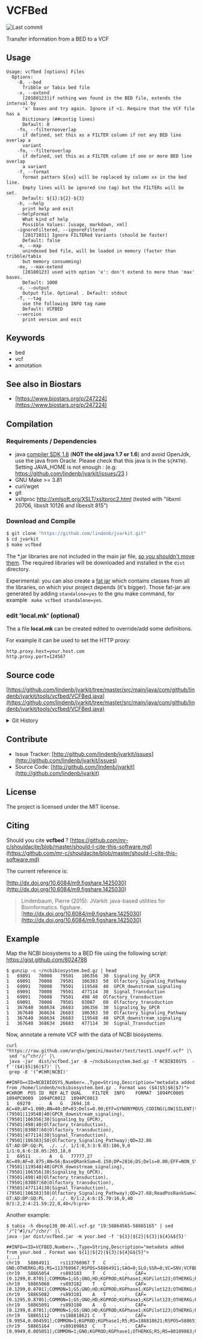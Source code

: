 # VCFBed

![Last commit](https://img.shields.io/github/last-commit/lindenb/jvarkit.png)

Transfer information from a BED to a VCF


## Usage

```
Usage: vcfbed [options] Files
  Options:
    -B, --bed
      Tribble or Tabix bed file
    -x, --extend
      [20180123]if nothing was found in the BED file, extends the interval by 
      'x' bases and try again. Ignore if <1. Require that the VCF file has a 
      Dictionary (##contig lines)
      Default: 0
    -fn, --filternooverlap
      if defined, set this as a FILTER column if not any BED line overlap a 
      variant 
    -fo, --filteroverlap
      if defined, set this as a FILTER column if one or more BED line overlap 
      a variant
    -f, --format
      format pattern ${xx} will be replaced by column xx in the bed line. 
      Empty lines will be ignored (no tag) but the FILTERs will be set.
      Default: ${1}:${2}-${3}
    -h, --help
      print help and exit
    --helpFormat
      What kind of help
      Possible Values: [usage, markdown, xml]
    -ignoreFiltered, --ignoreFiltered
      [20171031] Ignore FILTERed Variants (should be faster)
      Default: false
    -m, --map
      unindexed bed file, will be loaded in memory (faster than tribble/tabix 
      but memory consumming)
    -mx, --max-extend
      [20180123] used with option 'x': don't extend to more than 'max' bases.
      Default: 1000
    -o, --output
      Output file. Optional . Default: stdout
    -T, --tag
      use the following INFO tag name
      Default: VCFBED
    --version
      print version and exit

```


## Keywords

 * bed
 * vcf
 * annotation



## See also in Biostars

 * [https://www.biostars.org/p/247224](https://www.biostars.org/p/247224)


## Compilation

### Requirements / Dependencies

* java [compiler SDK 1.8](http://www.oracle.com/technetwork/java/index.html) (**NOT the old java 1.7 or 1.6**) and avoid OpenJdk, use the java from Oracle. Please check that this java is in the `${PATH}`. Setting JAVA_HOME is not enough : (e.g: https://github.com/lindenb/jvarkit/issues/23 )
* GNU Make >= 3.81
* curl/wget
* git
* xsltproc http://xmlsoft.org/XSLT/xsltproc2.html (tested with "libxml 20706, libxslt 10126 and libexslt 815")


### Download and Compile

```bash
$ git clone "https://github.com/lindenb/jvarkit.git"
$ cd jvarkit
$ make vcfbed
```

The *.jar libraries are not included in the main jar file, [so you shouldn't move them](https://github.com/lindenb/jvarkit/issues/15#issuecomment-140099011 ).
The required libraries will be downloaded and installed in the `dist` directory.

Experimental: you can also create a [fat jar](https://stackoverflow.com/questions/19150811/) which contains classes from all the libraries, on which your project depends (it's bigger). Those fat-jar are generated by adding `standalone=yes` to the gnu make command, for example ` make vcfbed standalone=yes`.

### edit 'local.mk' (optional)

The a file **local.mk** can be created edited to override/add some definitions.

For example it can be used to set the HTTP proxy:

```
http.proxy.host=your.host.com
http.proxy.port=124567
```
## Source code 

[https://github.com/lindenb/jvarkit/tree/master/src/main/java/com/github/lindenb/jvarkit/tools/vcfbed/VCFBed.java](https://github.com/lindenb/jvarkit/tree/master/src/main/java/com/github/lindenb/jvarkit/tools/vcfbed/VCFBed.java)


<details>
<summary>Git History</summary>

```
Tue Nov 14 16:13:41 2017 +0100 ; epsitatis01, strange bug in htsjdk https://github.com/samtools/htsjdk/issues/1026 ; https://github.com/lindenb/jvarkit/commit/871a7cc3ed14df5d5b6cf19ef9bef87160795c16
Tue Oct 31 15:34:21 2017 +0100 ; vcf2bed: moved to java bean + tests ; https://github.com/lindenb/jvarkit/commit/9c33582909b867705e38c9efb7065cd51c2886b2
Mon Aug 7 09:53:19 2017 +0200 ; fixed unicode problems after https://github.com/lindenb/jvarkit/issues/82 ; https://github.com/lindenb/jvarkit/commit/68254c69b027a9ce81d8b211447f1c0bf02dc626
Tue Jun 6 18:06:17 2017 +0200 ; postponed vcf ; https://github.com/lindenb/jvarkit/commit/bcd52318caf3cd76ce8662485ffaacaabde97caf
Mon May 15 17:17:02 2017 +0200 ; cont ; https://github.com/lindenb/jvarkit/commit/fc77d9c9088e4bc4c0033948eafb0d8e592f13fe
Tue May 9 10:40:20 2017 +0200 ; moving to jcommander ; https://github.com/lindenb/jvarkit/commit/88cfdecb60c1f193ae8b3176ad86181c4a15256b
Fri Apr 14 10:22:16 2017 +0200 ; knime helper ; https://github.com/lindenb/jvarkit/commit/51679edcfb691b8851c06881599c6f1c7a65af34
Thu Apr 13 09:44:05 2017 +0200 ; vcfbed ; https://github.com/lindenb/jvarkit/commit/3e4230782d626f544312689799b48fbf3faf3745
Tue Aug 2 17:12:59 2016 +0200 ; cont ; https://github.com/lindenb/jvarkit/commit/f9842fcf255e7b7f3468ca5e2abf947f9c8dd9e3
Wed Mar 23 11:45:49 2016 +0100 ; vcfbed cont ; https://github.com/lindenb/jvarkit/commit/8e7370663fa5f3824ebab9de304a2ee4d90619c1
Sun Feb 28 14:54:44 2016 +0100 ; burden week-end ; https://github.com/lindenb/jvarkit/commit/2f49ec436743934639d0adf51b55a577db7ee3d2
Fri Jun 5 12:42:21 2015 +0200 ; cont ; https://github.com/lindenb/jvarkit/commit/cc909f9f4ceea181bb65e4203e3fdbde176c6f2f
Mon Jun 1 15:27:11 2015 +0200 ; change getChrom() to getContig() ; https://github.com/lindenb/jvarkit/commit/5abd60afcdc2d5160164ae6e18087abf66d8fcfe
Fri May 15 18:07:33 2015 +0200 ; cont ; https://github.com/lindenb/jvarkit/commit/346bd7d374bfe8f2c969de98ed176060b234f0e1
Thu Apr 30 16:54:43 2015 +0200 ; cont ; https://github.com/lindenb/jvarkit/commit/eb6a52869eb3b9b8bf048a079e1d7a96bccab2bf
Wed Apr 29 09:42:54 2015 +0200 ; moved tools vcfpolyx & vcfbed to std argc/argv #tweet ; https://github.com/lindenb/jvarkit/commit/84c8fcb3aa33e74c0a92c6986629a761330c9afe
Tue Apr 28 15:22:51 2015 +0200 ; cont ; https://github.com/lindenb/jvarkit/commit/10924ba7a0d78e208109157b92432d6171247c21
Mon May 12 14:06:30 2014 +0200 ; continue moving to htsjdk ; https://github.com/lindenb/jvarkit/commit/011f098b6402da9e204026ee33f3f89d5e0e0355
Mon May 12 10:28:28 2014 +0200 ; first sed on files ; https://github.com/lindenb/jvarkit/commit/79ae202e237f53b7edb94f4326fee79b2f71b8e8
Fri Oct 11 15:39:02 2013 +0200 ; picard v.100: deletion of VcfIterator :-( ; https://github.com/lindenb/jvarkit/commit/e88fab449b04aed40c2ff7f9d0cf8c8b6ab14a31
Wed Sep 18 17:39:34 2013 +0200 ; cont ; https://github.com/lindenb/jvarkit/commit/7713393b28bc5004c6d8047a24bb9b84d2294fef
Fri Sep 6 15:11:11 2013 +0200 ; moved code for latest version of picard (1.97). Using VCFIterator instead of ASciiLineReader ; https://github.com/lindenb/jvarkit/commit/810877c10406a017fd5a31dacff7e8401089d429
Sun Jul 21 14:17:59 2013 +0200 ; vcf trios, added git HASH in METAINF/Manifest ; https://github.com/lindenb/jvarkit/commit/1854d3695563b91471861164f5e8903042493470
Thu Jul 18 10:23:15 2013 +0200 ; vcf bed ; https://github.com/lindenb/jvarkit/commit/483c2c8b340c33753e6b45dfdc1577803c01135e
Wed Jul 17 17:19:54 2013 +0200 ; many things, updating code, moving sources... ; https://github.com/lindenb/jvarkit/commit/e81829c941f1d0a4ae8334f463ab5cf8ea740c07
Wed Jul 17 08:39:12 2013 +0200 ; tmp ; https://github.com/lindenb/jvarkit/commit/8dc0f2623a4e6e5a5c849ca8083efe689819fea9
Tue Jul 16 19:56:40 2013 +0200 ; disease ontology ; https://github.com/lindenb/jvarkit/commit/3ca2d21908b547d021a7a58e56693956f395a167
Mon Jul 15 12:55:01 2013 +0200 ; cont ; https://github.com/lindenb/jvarkit/commit/982384a4b0b74e7c7574f3c897447d7816f0f458
Mon May 6 18:56:46 2013 +0200 ; moving to git ; https://github.com/lindenb/jvarkit/commit/55158d13f0950f16c4a3cc3edb92a87905346ee1
```

</details>

## Contribute

- Issue Tracker: [http://github.com/lindenb/jvarkit/issues](http://github.com/lindenb/jvarkit/issues)
- Source Code: [http://github.com/lindenb/jvarkit](http://github.com/lindenb/jvarkit)

## License

The project is licensed under the MIT license.

## Citing

Should you cite **vcfbed** ? [https://github.com/mr-c/shouldacite/blob/master/should-I-cite-this-software.md](https://github.com/mr-c/shouldacite/blob/master/should-I-cite-this-software.md)

The current reference is:

[http://dx.doi.org/10.6084/m9.figshare.1425030](http://dx.doi.org/10.6084/m9.figshare.1425030)

> Lindenbaum, Pierre (2015): JVarkit: java-based utilities for Bioinformatics. figshare.
> [http://dx.doi.org/10.6084/m9.figshare.1425030](http://dx.doi.org/10.6084/m9.figshare.1425030)


## Example

Map the NCBI biosystems to a BED file using the following script:     https://gist.github.com/6024788 

```
$ gunzip -c ~/ncbibiosystem.bed.gz | head
1	69091	70008	79501	106356	30	Signaling_by_GPCR
1	69091	70008	79501	106383	50	Olfactory_Signaling_Pathway
1	69091	70008	79501	119548	40	GPCR_downstream_signaling
1	69091	70008	79501	477114	30	Signal_Transduction
1	69091	70008	79501	498	40	Olfactory_transduction
1	69091	70008	79501	83087	60	Olfactory_transduction
1	367640	368634	26683	106356	30	Signaling_by_GPCR
1	367640	368634	26683	106383	50	Olfactory_Signaling_Pathway
1	367640	368634	26683	119548	40	GPCR_downstream_signaling
1	367640	368634	26683	477114	30	Signal_Transduction
```

Now, annotate a remote VCF with the data of NCBI biosystems.

```
curl "https://raw.github.com/arq5x/gemini/master/test/test1.snpeff.vcf" |\
 sed 's/^chr//' |\
 java -jar  dist/vcfbed.jar -B ~/ncbibiosystem.bed.gz -T NCBIBIOSYS  -f '($4|$5|$6|$7)' |\
 grep -E '(^#CHR|NCBI)'

##INFO=<ID=NCBIBIOSYS,Number=.,Type=String,Description="metadata added from /home/lindenb/ncbibiosystem.bed.gz . Format was ($4|$5|$6|$7)">
#CHROM	POS	ID	REF	ALT	QUAL	FILTER	INFO	FORMAT	1094PC0005	1094PC0009	1094PC0012	1094PC0013
1	69270	.	A	G	2694.18	.	AC=40;AF=1.000;AN=40;DP=83;Dels=0.00;EFF=SYNONYMOUS_CODING(LOW|SILENT|tcA/tcG|S60|305|OR4F5|protein_coding|CODING|ENST00000335137|exon_1_69091_70008);FS=0.000;HRun=0;HaplotypeScore=0.0000;InbreedingCoeff=-0.0598;MQ=31.06;MQ0=0;NCBIBIOSYS=(79501|119548|40|GPCR_downstream_signaling),(79501|106356|30|Signaling_by_GPCR),(79501|498|40|Olfactory_transduction),(79501|83087|60|Olfactory_transduction),(79501|477114|30|Signal_Transduction),(79501|106383|50|Olfactory_Signaling_Pathway);QD=32.86	GT:AD:DP:GQ:PL	./.	./.	1/1:0,3:3:9.03:106,9,0	1/1:0,6:6:18.05:203,18,0
1	69511	.	A	G	77777.27	.	AC=49;AF=0.875;AN=56;BaseQRankSum=0.150;DP=2816;DS;Dels=0.00;EFF=NON_SYNONYMOUS_CODING(MODERATE|MISSENSE|Aca/Gca|T141A|305|OR4F5|protein_coding|CODING|ENST00000335137|exon_1_69091_70008);FS=21.286;HRun=0;HaplotypeScore=3.8956;InbreedingCoeff=0.0604;MQ=32.32;MQ0=0;MQRankSum=1.653;NCBIBIOSYS=(79501|119548|40|GPCR_downstream_signaling),(79501|106356|30|Signaling_by_GPCR),(79501|498|40|Olfactory_transduction),(79501|83087|60|Olfactory_transduction),(79501|477114|30|Signal_Transduction),(79501|106383|50|Olfactory_Signaling_Pathway);QD=27.68;ReadPosRankSum=2.261	GT:AD:DP:GQ:PL	./.	./.	0/1:2,4:6:15.70:16,0,40	0/1:2,2:4:21.59:22,0,40</h:pre>
```

Another example:

```
$ tabix -h dbsnp138_00-All.vcf.gz "19:58864565-58865165" | sed '/^[^#]/s/^/chr/' |\
java -jar dist/vcfbed.jar -m your.bed -f '${1}|${2}|${3}|${4}&${5}'

##INFO=<ID=VCFBED,Number=.,Type=String,Description="metadata added from your.bed . Format was ${1}|${2}|${3}|${4}&${5}">
(...)
chr19   58864911    rs113760967 T   C   .   .   GNO;OTHERKG;R5;RS=113760967;RSPOS=58864911;SAO=0;SLO;SSR=0;VC=SNV;VCFBED=chr19|58864565|58865165|A1BG&58864865;VP=0x050100020001000102000100;WGT=1;dbSNPBuildID=132
chr19   58865054    rs893183    T   C   .   .   CAF=[0.1299,0.8701];COMMON=1;G5;GNO;HD;KGPROD;KGPhase1;KGPilot123;OTHERKG;PH3;R5;RS=893183;RSPOS=58865054;RV;SAO=0;SLO;SSR=0;VC=SNV;VCFBED=chr19|58864565|58865165|A1BG&58864865;VLD;VP=0x05010002000115051f000100;WGT=1;dbSNPBuildID=86
chr19   58865068    rs893182    T   C   .   .   CAF=[0.1299,0.8701];COMMON=1;G5;GNO;HD;KGPROD;KGPhase1;KGPilot123;OTHERKG;PH3;R5;RS=893182;RSPOS=58865068;RV;SAO=0;SLO;SSR=0;VC=SNV;VCFBED=chr19|58864565|58865165|A1BG&58864865;VLD;VP=0x05010002000115051f000100;WGT=1;dbSNPBuildID=86
chr19   58865082    rs893181    A   T   .   .   CAF=[0.1295,0.8705];COMMON=1;G5;GNO;HD;KGPROD;KGPhase1;KGPilot123;OTHERKG;PH3;R5;RS=893181;RSPOS=58865082;RV;SAO=0;SLO;SSR=0;VC=SNV;VCFBED=chr19|58864565|58865165|A1BG&58864865;VLD;VP=0x05010002000115051f000100;WGT=1;dbSNPBuildID=86
chr19   58865091    rs893180    A   G   .   .   CAF=[0.1299,0.8701];COMMON=1;G5;GNO;HD;KGPROD;KGPhase1;KGPilot123;OTHERKG;R5;RS=893180;RSPOS=58865091;RV;SAO=0;SLO;SSR=0;VC=SNV;VCFBED=chr19|58864565|58865165|A1BG&58864865;VLD;VP=0x05010002000115051e000100;WGT=1;dbSNPBuildID=86
chr19   58865112    rs188818621 C   T   .   .   CAF=[0.9954,0.004591];COMMON=1;KGPROD;KGPhase1;R5;RS=188818621;RSPOS=58865112;SAO=0;SSR=0;VC=SNV;VCFBED=chr19|58864565|58865165|A1BG&58864865;VP=0x050000020001000014000100;WGT=1;dbSNPBuildID=135
chr19   58865164    rs80109863  C   T   .   .   CAF=[0.9949,0.005051];COMMON=1;GNO;KGPROD;KGPhase1;OTHERKG;R5;RS=80109863;RSPOS=58865164;SAO=0;SSR=0;VC=SNV;VCFBED=chr19|58864565|58865165|A1BG&58864865;VP=0x050000020001000116000100;WGT=1;dbSNPBuildID=132
```


